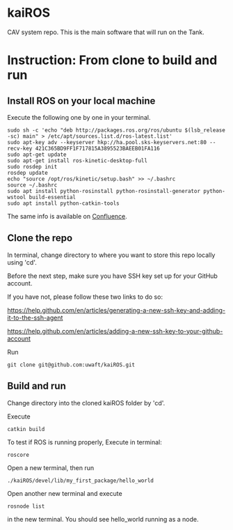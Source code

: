 # kaiROS
CAV system repo. This is the main software that will run on the Tank.




# Instruction: From clone to build and run
## Install ROS on your local machine
Execute the following one by one in your terminal.


    sudo sh -c 'echo "deb http://packages.ros.org/ros/ubuntu $(lsb_release -sc) main" > /etc/apt/sources.list.d/ros-latest.list'
    sudo apt-key adv --keyserver hkp://ha.pool.sks-keyservers.net:80 --recv-key 421C365BD9FF1F717815A3895523BAEEB01FA116
    sudo apt-get update
    sudo apt-get install ros-kinetic-desktop-full
    sudo rosdep init
    rosdep update
    echo "source /opt/ros/kinetic/setup.bash" >> ~/.bashrc
    source ~/.bashrc
    sudo apt install python-rosinstall python-rosinstall-generator python-wstool build-essential
    sudo apt install python-catkin-tools

The same info is available on [Confluence](https://wiki.uwaterloo.ca/display/UWAFT/Intro+to+ROS).

## Clone the repo
In terminal, change directory to where you want to store this repo locally using 'cd'.

Before the next step, make sure you have SSH key set up for your GitHub account.

If you have not, please follow these two links to do so: 

https://help.github.com/en/articles/generating-a-new-ssh-key-and-adding-it-to-the-ssh-agent

https://help.github.com/en/articles/adding-a-new-ssh-key-to-your-github-account

Run

    git clone git@github.com:uwaft/kaiROS.git

## Build and run
Change directory into the cloned kaiROS folder by 'cd'.

Execute 

    catkin build

To test if ROS is running properly, Execute in terminal:

    roscore

Open a new terminal, then run

    ./kaiROS/devel/lib/my_first_package/hello_world
    

Open another new terminal and execute

    rosnode list

in the new terminal. You should see hello_world running as a node.